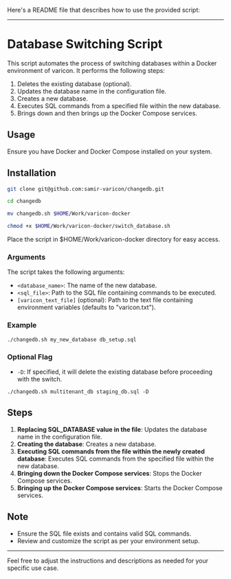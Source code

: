 Here's a README file that describes how to use the provided script:

---



# Database Switching Script

This script automates the process of switching databases within a Docker environment of varicon. It performs the following steps:

1. Deletes the existing database (optional).
2. Updates the database name in the configuration file.
3. Creates a new database.
4. Executes SQL commands from a specified file within the new database.
5. Brings down and then brings up the Docker Compose services.

## Usage

Ensure you have Docker and Docker Compose installed on your system.

## Installation
```bash
git clone git@github.com:samir-varicon/changedb.git

cd changedb

mv changedb.sh $HOME/Work/varicon-docker

chmod +x $HOME/Work/varicon-docker/switch_database.sh

```

Place the script in $HOME/Work/varicon-docker directory for easy access.



### Arguments

The script takes the following arguments:

- `<database_name>`: The name of the new database.
- `<sql_file>`: Path to the SQL file containing commands to be executed.
- `[varicon_text_file]` (optional): Path to the text file containing environment variables (defaults to "varicon.txt").

### Example

```
./changedb.sh my_new_database db_setup.sql
```

### Optional Flag

- `-D`: If specified, it will delete the existing database before proceeding with the switch.

```
./changedb.sh multitenant_db staging_db.sql -D 
```

## Steps

1. **Replacing SQL_DATABASE value in the file**: Updates the database name in the configuration file.
2. **Creating the database**: Creates a new database.
3. **Executing SQL commands from the file within the newly created database**: Executes SQL commands from the specified file within the new database.
4. **Bringing down the Docker Compose services**: Stops the Docker Compose services.
5. **Bringing up the Docker Compose services**: Starts the Docker Compose services.

## Note

- Ensure the SQL file exists and contains valid SQL commands.
- Review and customize the script as per your environment setup.

---

Feel free to adjust the instructions and descriptions as needed for your specific use case.
